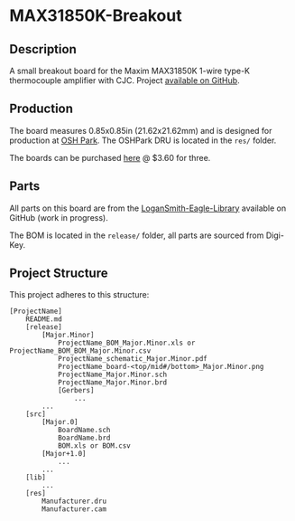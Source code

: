 # MAX31850K-Breakout

## Description

A small breakout board for the Maxim MAX31850K 1-wire type-K thermocouple amplifier with CJC. Project [available on GitHub](https://github.com/nslogan/MAX31850K-Breakout").

## Production

The board measures 0.85x0.85in (21.62x21.62mm) and is designed for production at [OSH Park](https://www.oshpark.com/). The OSHPark DRU is located in the `res/` folder.

The boards can be purchased [here](https://oshpark.com/shared_projects/TtoEusV0) @ $3.60 for three.

## Parts

All parts on this board are from the [LoganSmith-Eagle-Library](https://github.com/nslogan/LoganSmith-Eagle-Library) available on GitHub (work in progress).

The BOM is located in the `release/` folder, all parts are sourced from Digi-Key.

## Project Structure

This project adheres to this structure:

	[ProjectName]
		README.md
		[release]
			[Major.Minor]
				ProjectName_BOM_Major.Minor.xls or ProjectName_BOM_BOM_Major.Minor.csv
				ProjectName_schematic_Major.Minor.pdf
				ProjectName_board-<top/mid#/bottom>_Major.Minor.png
				ProjectName_Major.Minor.sch
				ProjectName_Major.Minor.brd
				[Gerbers]
					...
			...
		[src]
			[Major.0]
				BoardName.sch
				BoardName.brd
				BOM.xls or BOM.csv
			[Major+1.0]
				...
			...
		[lib]
			...
		[res]
			Manufacturer.dru
			Manufacturer.cam